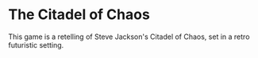 # The Citadel of Chaos
This game is a retelling of Steve Jackson's Citadel of Chaos, set in a retro futuristic setting.
